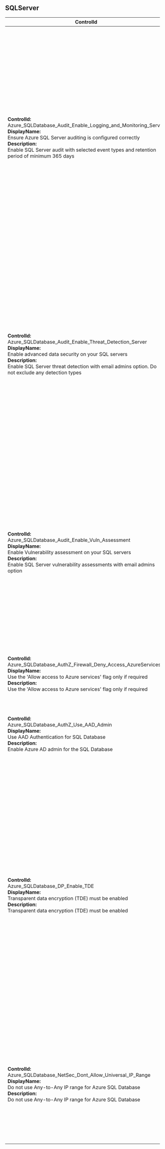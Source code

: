 ## SQLServer

| ControlId | Dependent Azure API(s) and Properties | Control spec-let |
|-----------|-------------------------------------|------------------|
| <b>ControlId:</b><br>Azure_SQLDatabase_Audit_Enable_Logging_and_Monitoring_Server<br><b>DisplayName:</b><br>Ensure Azure SQL Server auditing is configured correctly<br><b>Description: </b><br> Enable SQL Server audit with selected event types and retention period of minimum 365 days |<b>ARM API to get Auditing settings of a SQLServer: </b> <br> /subscriptions/{subscriptionId}<br>/resourceGroups/{resourceGroupName}<br>/providers/Microsoft.Sql<br>/servers/{serverName}<br>/auditingSettings/default<br>?api-version=2017-03-01-preview <br><b>Properties:</b><br> properties.AuditSetting.State<br> properties.StorageAccountSubscriptionId <br> properties.StorageEndpoint <br> properties.RetentionDays <br> properties.IsAzureMonitorTargetEnabled | <b>Passed: </b><br>All the following conditions are true - <br> a. Auditing is enabled <br> b. At least one of three types are selected (these include storage account, log analytics or event hub), <br> c. Storage details are defined <br> d. Retention period is set to at least 365 days.<br><b>Failed: </b><br>Any one of the four conditions is false - <br> a. Auditing is enabled <br> b. At least one of three types are selected (these include storage account, log analytics or event hub), <br> c. Storage details are defined <br> d. Retention period is set to at least 365 days. |
| <b>ControlId:</b><br>Azure_SQLDatabase_Audit_Enable_Threat_Detection_Server<br><b>DisplayName:</b><br>Enable advanced data security on your SQL servers<br><b>Description: </b><br> Enable SQL Server threat detection with email admins option. Do not exclude any detection types|<b>ARM API to get Auditing settings of a SQLServer: </b> <br> /subscriptions/{subscriptionId}<br>/resourceGroups/{resourceGroupName}<br>/providers/Microsoft.Sql<br>/servers/{serverName}<br>/auditingSettings/default<br>?api-version=2017-03-01-preview <br><b>Properties:</b><br> properties.State <br> <br> <b>ARM API to get Security Alert policy of a SQLServer: </b> <br> /subscriptions/{subscriptionId}<br>/resourceGroups/{resourceGroupName}<br>/providers/Microsoft.Sql<br>/servers/{serverName}<br>/securityAlertPolicies/default <br>?api-version=2017-03-01-preview<br><b>Properties:</b><br> properties.AuditSetting.State<br> properties.EmailAccountAdmins <br> properties.DisabledAlerts <br> properties.EmailAddresses | <b>Passed: </b><br>All the following conditions are true - <br> a. Auditing is enabled <br> b. Advanced threat protection setting is enabled <br> c. All Advanced Threat Protection types are enabled <br> d. Atleast one option to send email notification on alert is selected.<br><b>Failed: </b><br>Any one of the four conditions is false - <br> a. Auditing is enabled <br>  b. Advanced threat protection setting is enabled <br> c. All Advanced Threat Protection types are enabled <br> d. Atleast one option to send email notification on alert is selected. |
| <b>ControlId:</b><br>Azure_SQLDatabase_Audit_Enable_Vuln_Assessment<br><b>DisplayName:</b><br>Enable Vulnerability assessment on your SQL servers<br><b>Description: </b><br> Enable SQL Server vulnerability assessments with email admins option |<b>ARM API to get Vulnerability Assessment of a SQLServer: </b> <br> /subscriptions/{subscriptionId}<br>/resourceGroups/{resourceGroupName}<br>/providers/Microsoft.Sql<br>/servers/{serverName}<br>/vulnerabilityAssessments/default <br>?api-version=2018-06-01-preview <br><b>Properties:</b><br> properties.VulnerabilityAssessmentSetting.IsEnabled<br> properties.EmailSubscriptionAdmins <br> properties.Emails <br> properties.StorageContainerPath | <b>Passed: </b><br>All the following conditions are true - <br> a. Vulnerability assessment setting is enabled <br> b. Atleast one option to send email notification on alert is selected <br> c. Storage account container path is selected. <br><b>Failed: </b><br>Any one of the three conditions is false - <br> a. Vulnerability assessment setting is enabled <br> b. Atleast one option to send email notification on alert is selected <br> c. Storage account container path is selected. |
| <b>ControlId:</b><br>Azure_SQLDatabase_AuthZ_Firewall_Deny_Access_AzureServices<br><b>DisplayName:</b><br>Use the 'Allow access to Azure services' flag only if required<br><b>Description: </b><br> Use the 'Allow access to Azure services' flag only if required |<b>ARM API to get Firewall rules for SQLServer: </b> <br> /subscriptions/{subscriptionId}<br>/resourceGroups/{resourceGroupName}<br>/providers/Microsoft.Sql<br>/servers/{serverName}<br>/firewallRules <br> ?api-version=2014-04-01 <br><b>Properties:</b><br> properties.FirewallRuleList | <b>Passed: </b><br>Allow access to Azure services flag is on.<br><b>Failed: </b><br>Allow access to Azure services flag is off. |
| <b>ControlId:</b><br>Azure_SQLDatabase_AuthZ_Use_AAD_Admin<br><b>DisplayName:</b><br>Use AAD Authentication for SQL Database<br><b>Description: </b><br> Enable Azure AD admin for the SQL Database |<b>ARM API to get Administrators of SQLServer: </b> <br> /subscriptions/{subscriptionId}<br>/resourceGroups/{resourceGroupName}<br>/providers/Microsoft.Sql<br>/servers/{serverName}<br>/administrators<br>?api-version=2014-04-01 <br><b>Properties:</b><br> properties.IsADAdministratorEnabled | <b>Passed: </b><br>Active Directory admins are assigned on SQL Server.<br><b>Failed: </b><br>No Active Directory admin is assigned on SQL Server. |
| <b>ControlId:</b><br>Azure_SQLDatabase_DP_Enable_TDE<br><b>DisplayName:</b><br>Transparent data encryption (TDE) must be enabled<br><b>Description:</b><br>Transparent data encryption (TDE) must be enabled |<b>ARM API to get Databases of SQLServer:</b><br>/subscriptions/{subscriptionId}<br>/resourceGroups/{resourceGroupName}<br>/providers/Microsoft.Sql<br>/servers?api-version=2019-06-01-preview<br><b>Properties:</b><br>properties.Databases<br> Databases.TDEStatus<br><b>Azure built-in policy: </b>Transparent Data Encryption on SQL databases should be enabled. | <b>Passed:</b><br>ASC assessment status is healthy. All databases for SQL server have transparent data encryption enabled, or <br>No database is present for SQL server.<br><b>Failed:</b><br>ASC assessment status is unhealthy. At least one of the databases for SQL server do not have transparent data encryption enabled. <br>(or)<br> ASC assessment status is "NotApplicable" with "cause" as either "OffByPolicy" or "Exempt".<br><b>Verify:</b> <br>ASC assessment status is not applicable (with "cause" other than "OffByPolicy" and "Exempt").<br><b>Note:</b> If ASC Assessment is not found for a resource, the ARM API is used for the evaluation. |
| <b>ControlId:</b><br>Azure_SQLDatabase_NetSec_Dont_Allow_Universal_IP_Range<br><b>DisplayName:</b><br>Do not use Any-to-Any IP range for Azure SQL Database<br><b>Description: </b><br> Do not use Any-to-Any IP range for Azure SQL Database |<b>ARM API to get Firewall rules for SQLServer: </b> <br> /subscriptions/{subscriptionId}<br>/resourceGroups/{resourceGroupName}<br>/providers/Microsoft.Sql<br>/servers/{serverName}<br>/firewallRules<br>?api-version=2014-04-01 <br><b>Properties:</b><br> properties.FirewallRuleList | <b>Passed: </b><br>Traffic from services within your Azure subscription, or <br>No additional firewall rule, or<br>Custom firewall rule without Any-to-Any IP range.<br><b>Failed: </b><br>Custom firewall rule with Any-to-Any IP range with Start IP address as 0.0.0.0 and End Ip address as 255.255.255.255. is found. |
